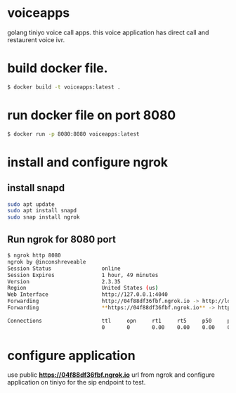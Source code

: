 # voiceapps

golang tiniyo voice call apps. this voice application has direct call and restaurent voice ivr.

# build docker file.

```bash
$ docker build -t voiceapps:latest .
```
# run docker file on port 8080

```bash
$ docker run -p 8080:8080 voiceapps:latest
```

# install and configure ngrok
## install snapd
```bash
sudo apt update
sudo apt install snapd
sudo snap install ngrok
```
## Run ngrok for 8080 port
```bash
$ ngrok http 8080
ngrok by @inconshreveable                                                                                                                                                    
Session Status                online
Session Expires               1 hour, 49 minutes
Version                       2.3.35
Region                        United States (us)
Web Interface                 http://127.0.0.1:4040
Forwarding                    http://04f88df36fbf.ngrok.io -> http://localhost:8080
Forwarding                    **https://04f88df36fbf.ngrok.io** -> http://localhost:8080
                                                                                                   
Connections                   ttl     opn     rt1     rt5     p50     p90                     
                              0       0       0.00    0.00    0.00    0.00
```


# configure application
use public **https://04f88df36fbf.ngrok.io** url from ngrok and configure application on tiniyo for the sip endpoint to test.
